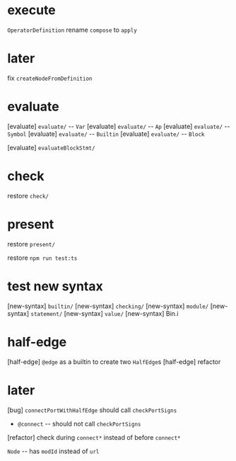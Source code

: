 # execute

`OperatorDefinition` rename `compose` to `apply`

# later

fix `createNodeFromDefinition`

# evaluate

[evaluate] `evaluate/` -- `Var`
[evaluate] `evaluate/` -- `Ap`
[evaluate] `evaluate/` -- `Symbol`
[evaluate] `evaluate/` -- `Builtin`
[evaluate] `evaluate/` -- `Block`

[evaluate] `evaluateBlockStmt/`

# check

restore `check/`

# present

restore `present/`

restore `npm run test:ts`

# test new syntax

[new-syntax] `builtin/`
[new-syntax] `checking/`
[new-syntax] `module/`
[new-syntax] `statement/`
[new-syntax] `value/`
[new-syntax] Bin.i

# half-edge

[half-edge] `@edge` as a builtin to create two `HalfEdge`s
[half-edge] refactor

# later

[bug] `connectPortWithHalfEdge` should call `checkPortSigns`

- `@connect` -- should not call `checkPortSigns`

[refactor] check during `connect*` instead of before `connect*`

`Node` -- has `modId` instead of `url`
